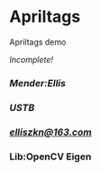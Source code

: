 # Apriltags
Apriltags demo

*Incomplete!*

### *Mender:Ellis* 
### *USTB*
### *elliszkn@163.com*

### Lib:OpenCV Eigen 
